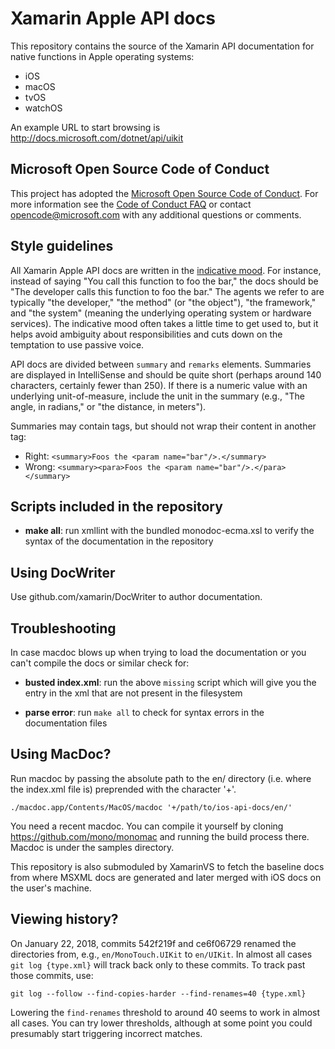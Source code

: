 # Xamarin Apple API docs

This repository contains the source of the Xamarin API documentation for native functions in Apple operating systems:

- iOS
- macOS
- tvOS
- watchOS

An example URL to start browsing is http://docs.microsoft.com/dotnet/api/uikit

## Microsoft Open Source Code of Conduct

This project has adopted the [Microsoft Open Source Code of Conduct](https://opensource.microsoft.com/codeofconduct/).
For more information see the [Code of Conduct FAQ](https://opensource.microsoft.com/codeofconduct/faq/) or contact [opencode@microsoft.com](mailto:opencode@microsoft.com) with any additional questions or comments.

## Style guidelines

All Xamarin Apple API docs are written in the [indicative mood](https://grammarist.com/grammar/english-moods/). For instance, instead of saying "You call this function to foo the bar," the docs should be "The developer calls this function to foo the bar." The agents we refer to are typically "the developer," "the method" (or "the object"), "the framework," and "the system" (meaning the underlying operating system or hardware services). The indicative mood often takes a little time to get used to, but it helps avoid ambiguity about responsibilities and cuts down on the temptation to use passive voice. 

API docs are divided between `summary` and `remarks` elements. Summaries are displayed in IntelliSense and should be quite short (perhaps around 140 characters, certainly fewer than 250). If there is a numeric value with an underlying unit-of-measure, include the unit in the summary (e.g., "The angle, in radians," or "the distance, in meters"). 

Summaries may contain tags, but should not wrap their content in another tag:

- Right: `<summary>Foos the <param name="bar"/>.</summary>` 
- Wrong: `<summary><para>Foos the <param name="bar"/>.</para></summary>`

## Scripts included in the repository

- **make all**: run xmllint with the bundled monodoc-ecma.xsl to
   verify the syntax of the documentation in the repository

## Using DocWriter

Use github.com/xamarin/DocWriter to author documentation.

## Troubleshooting

In case macdoc blows up when trying to load the documentation or you can't compile the docs or similar check for:

- **busted index.xml**: run the above `missing` script which will
    give you the entry in the xml that are not present in the
    filesystem

- **parse error**: run `make all` to check for syntax errors in the
    documentation files

## Using MacDoc?

Run macdoc by passing the absolute path to the en/ directory
(i.e. where the index.xml file is) preprended with the character '+'.

    ./macdoc.app/Contents/MacOS/macdoc '+/path/to/ios-api-docs/en/'

You need a recent macdoc. You can compile it yourself by cloning
https://github.com/mono/monomac and running the build process
there. Macdoc is under the samples directory.

This repository is also submoduled by XamarinVS to fetch the baseline docs from where MSXML docs are generated and later merged with iOS docs on the user's machine.

## Viewing history?

On January 22, 2018, commits 542f219f and ce6f06729 renamed the directories from, e.g., `en/MonoTouch.UIKit` to `en/UIKit`. In almost all cases `git log {type.xml}` will track back only to these commits. To track past those commits, use:

    git log --follow --find-copies-harder --find-renames=40 {type.xml}
    
Lowering the `find-renames` threshold to around 40 seems to work   in almost all cases. You can try lower thresholds, although at some point you could presumably start triggering incorrect matches. 
